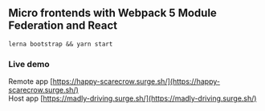 ## Micro frontends with Webpack 5 Module Federation and React

```lerna bootstrap && yarn start```

### Live demo

Remote app [https://happy-scarecrow.surge.sh/](https://happy-scarecrow.surge.sh/)<br /> 
Host app [https://madly-driving.surge.sh/](https://madly-driving.surge.sh/)
